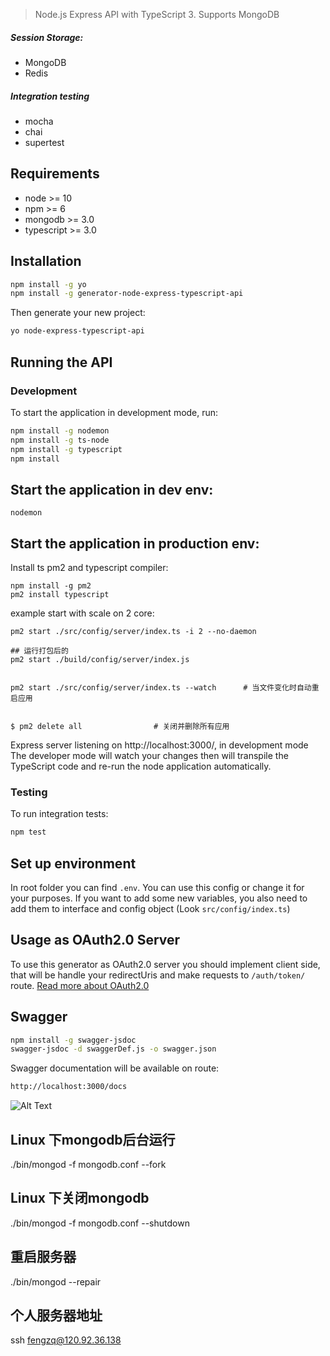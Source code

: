 > Node.js Express API with TypeScript 3. Supports MongoDB
##### Session Storage:
- MongoDB
- Redis
##### Integration testing
- mocha
- chai
- supertest

## Requirements

- node >= 10
- npm >= 6
- mongodb >= 3.0
- typescript >= 3.0

## Installation
```bash
npm install -g yo
npm install -g generator-node-express-typescript-api
```

Then generate your new project:
```bash
yo node-express-typescript-api
```

## Running the API
### Development
To start the application in development mode, run:

```bash
npm install -g nodemon
npm install -g ts-node
npm install -g typescript
npm install
```
## Start the application in dev env:
```
nodemon
```
## Start the application in production env:

Install ts pm2 and typescript compiler:
```
npm install -g pm2
pm2 install typescript
```

example start with scale on 2 core:
```
pm2 start ./src/config/server/index.ts -i 2 --no-daemon 

## 运行打包后的
pm2 start ./build/config/server/index.js


pm2 start ./src/config/server/index.ts --watch      # 当文件变化时自动重启应用


$ pm2 delete all                # 关闭并删除所有应用
```

Express server listening on http://localhost:3000/, in development mode
The developer mode will watch your changes then will transpile the TypeScript code and re-run the node application automatically.

### Testing
To run integration tests: 
```bash
npm test
```

## Set up environment
In root folder you can find `.env`. You can use this config or change it for your purposes.
If you want to add some new variables, you also need to add them to interface and config object (Look `src/config/index.ts`)

## Usage as OAuth2.0 Server
To use this generator as OAuth2.0 server you should implement client side, that will be handle your redirectUris and make requests to `/auth/token/` route. [Read more about OAuth2.0](https://alexbilbie.com/guide-to-oauth-2-grants/)

## Swagger
```bash
npm install -g swagger-jsdoc
swagger-jsdoc -d swaggerDef.js -o swagger.json
```
Swagger documentation will be available on route: 
```bash
http://localhost:3000/docs
```
![Alt Text](https://i.ibb.co/b6SdyQV/gif1.gif)



## Linux 下mongodb后台运行
./bin/mongod -f mongodb.conf --fork

## Linux 下关闭mongodb
./bin/mongod -f mongodb.conf --shutdown

## 重启服务器
./bin/mongod  --repair

## 个人服务器地址
ssh fengzq@120.92.36.138